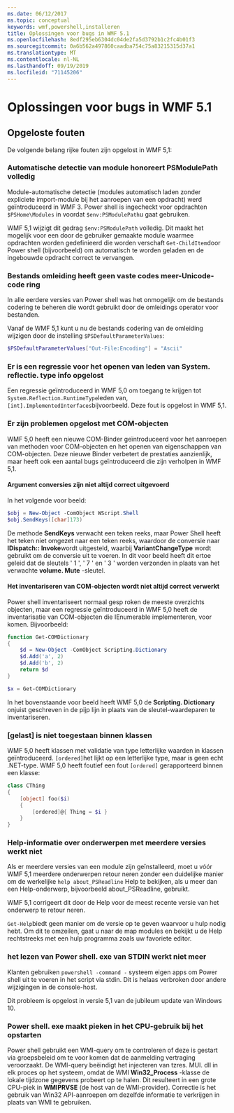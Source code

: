 ```yaml
---
ms.date: 06/12/2017
ms.topic: conceptual
keywords: wmf,powershell,installeren
title: Oplossingen voor bugs in WMF 5.1
ms.openlocfilehash: 8edf295eb6304dc04de2fa5d3792b1c2fc4b01f3
ms.sourcegitcommit: 0a6b562a497860caadba754c75a83215315d37a1
ms.translationtype: MT
ms.contentlocale: nl-NL
ms.lasthandoff: 09/19/2019
ms.locfileid: "71145206"
---
```

# <a name="bug-fixes-in-wmf-51"></a>Oplossingen voor bugs in WMF 5.1

## <a name="bug-fixes"></a>Opgeloste fouten

De volgende belang rijke fouten zijn opgelost in WMF 5,1:

### <a name="module-auto-discovery-fully-honors-psmodulepath"></a>Automatische detectie van module honoreert PSModulePath volledig

Module-automatische detectie (modules automatisch laden zonder expliciete import-module bij het aanroepen van een opdracht) werd geïntroduceerd in WMF 3. Power shell is ingecheckt voor opdrachten `$PSHome\Modules` in voordat `$env:PSModulePath`u gaat gebruiken.

WMF 5,1 wijzigt dit gedrag `$env:PSModulePath` volledig. Dit maakt het mogelijk voor een door de gebruiker gemaakte module waarmee opdrachten worden gedefinieerd die worden verschaft `Get-ChildItem`door Power shell (bijvoorbeeld) om automatisch te worden geladen en de ingebouwde opdracht correct te vervangen.

### <a name="file-redirection-no-longer-hard-codes--encoding-unicode"></a>Bestands omleiding heeft geen vaste codes meer-Unicode-code ring

In alle eerdere versies van Power shell was het onmogelijk om de bestands codering te beheren die wordt gebruikt door de omleidings operator voor bestanden.

Vanaf de WMF 5,1 kunt u nu de bestands codering van de omleiding wijzigen door de instelling `$PSDefaultParameterValues`:

```powershell
$PSDefaultParameterValues["Out-File:Encoding"] = "Ascii"
```

### <a name="fixed-a-regression-in-accessing-members-of-systemreflectiontypeinfo"></a>Er is een regressie voor het openen van leden van System. reflectie. type info opgelost

Een regressie geïntroduceerd in WMF 5,0 om toegang te krijgen tot `System.Reflection.RuntimeType`leden van, `[int].ImplementedInterfaces`bijvoorbeeld. Deze fout is opgelost in WMF 5,1.

### <a name="fixed-some-issues-with-com-objects"></a>Er zijn problemen opgelost met COM-objecten

WMF 5,0 heeft een nieuwe COM-Binder geïntroduceerd voor het aanroepen van methoden voor COM-objecten en het openen van eigenschappen van COM-objecten. Deze nieuwe Binder verbetert de prestaties aanzienlijk, maar heeft ook een aantal bugs geïntroduceerd die zijn verholpen in WMF 5,1.

#### <a name="argument-conversions-were-not-always-performed-correctly"></a>Argument conversies zijn niet altijd correct uitgevoerd

In het volgende voor beeld:

```powershell
$obj = New-Object -ComObject WScript.Shell
$obj.SendKeys([char]173)
```

De methode **SendKeys** verwacht een teken reeks, maar Power Shell heeft het teken niet omgezet naar een teken reeks, waardoor de conversie naar **IDispatch:: Invoke**wordt uitgesteld, waarbij **VariantChangeType** wordt gebruikt om de conversie uit te voeren. In dit voor beeld heeft dit ertoe geleid dat de sleutels ' 1 ', ' 7 ' en ' 3 ' worden verzonden in plaats van het verwachte **volume. Mute** -sleutel.

#### <a name="enumerable-com-objects-not-always-handled-correctly"></a>Het inventariseren van COM-objecten wordt niet altijd correct verwerkt

Power shell inventariseert normaal gesp roken de meeste overzichts objecten, maar een regressie geïntroduceerd in WMF 5,0 heeft de inventarisatie van COM-objecten die IEnumerable implementeren, voor komen. Bijvoorbeeld:

```powershell
function Get-COMDictionary
{
    $d = New-Object -ComObject Scripting.Dictionary
    $d.Add('a', 2)
    $d.Add('b', 2)
    return $d
}

$x = Get-COMDictionary
```

In het bovenstaande voor beeld heeft WMF 5,0 de **Scripting. Dictionary** onjuist geschreven in de pijp lijn in plaats van de sleutel-waardeparen te inventariseren.

### <a name="ordered-was-not-allowed-inside-classes"></a>[gelast] is niet toegestaan binnen klassen

WMF 5,0 heeft klassen met validatie van type letterlijke waarden in klassen geïntroduceerd. `[ordered]`het lijkt op een letterlijke type, maar is geen echt .NET-type. WMF 5,0 heeft foutief een fout `[ordered]` gerapporteerd binnen een klasse:

```powershell
class CThing
{
    [object] foo($i)
    {
        [ordered]@{ Thing = $i }
    }
}
```

### <a name="help-on-about-topics-with-multiple-versions-does-not-work"></a>Help-informatie over onderwerpen met meerdere versies werkt niet

Als er meerdere versies van een module zijn geïnstalleerd, moet u vóór WMF 5,1 meerdere onderwerpen retour neren zonder een duidelijke manier om de werkelijke `help about_PSReadline` Help te bekijken, als u meer dan een Help-onderwerp, bijvoorbeeld about_PSReadline, gebruikt.

WMF 5,1 corrigeert dit door de Help voor de meest recente versie van het onderwerp te retour neren.

`Get-Help`biedt geen manier om de versie op te geven waarvoor u hulp nodig hebt. Om dit te omzeilen, gaat u naar de map modules en bekijkt u de Help rechtstreeks met een hulp programma zoals uw favoriete editor.

### <a name="powershellexe-reading-from-stdin-stopped-working"></a>het lezen van Power shell. exe van STDIN werkt niet meer

Klanten gebruiken `powershell -command -` systeem eigen apps om Power shell uit te voeren in het script via stdin. Dit is helaas verbroken door andere wijzigingen in de console-host.

Dit probleem is opgelost in versie 5,1 van de jubileum update van Windows 10.

### <a name="powershellexe-creates-spike-in-cpu-usage-on-startup"></a>Power shell. exe maakt pieken in het CPU-gebruik bij het opstarten

Power shell gebruikt een WMI-query om te controleren of deze is gestart via groepsbeleid om te voor komen dat de aanmelding vertraging veroorzaakt. De WMI-query beëindigt het injecteren van tzres. MUI. dll in elk proces op het systeem, omdat de WMI **Win32_Process** -klasse de lokale tijdzone gegevens probeert op te halen. Dit resulteert in een grote CPU-piek in **WMIPRVSE** (de host van de WMI-provider). Correctie is het gebruik van Win32 API-aanroepen om dezelfde informatie te verkrijgen in plaats van WMI te gebruiken.
